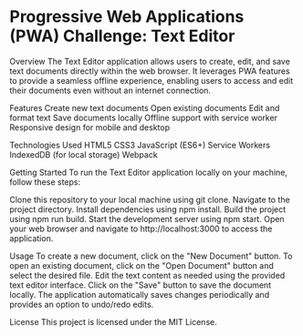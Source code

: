 # Progressive Web Applications (PWA) Challenge: Text Editor
 
Overview
The Text Editor application allows users to create, edit, and save text documents directly within the web browser. It leverages PWA features to provide a seamless offline experience, enabling users to access and edit their documents even without an internet connection.

Features
Create new text documents
Open existing documents
Edit and format text
Save documents locally
Offline support with service worker
Responsive design for mobile and desktop

Technologies Used
HTML5
CSS3
JavaScript (ES6+)
Service Workers
IndexedDB (for local storage)
Webpack

Getting Started
To run the Text Editor application locally on your machine, follow these steps:

Clone this repository to your local machine using git clone.
Navigate to the project directory.
Install dependencies using npm install.
Build the project using npm run build.
Start the development server using npm start.
Open your web browser and navigate to http://localhost:3000 to access the application.

Usage
To create a new document, click on the "New Document" button.
To open an existing document, click on the "Open Document" button and select the desired file.
Edit the text content as needed using the provided text editor interface.
Click on the "Save" button to save the document locally.
The application automatically saves changes periodically and provides an option to undo/redo edits.

License
This project is licensed under the MIT License.
